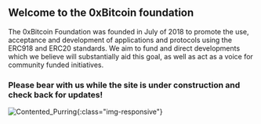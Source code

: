 ## Welcome to the 0xBitcoin foundation

The 0xBitcoin Foundation was founded in July of 2018 to promote the use, acceptance and development of applications and protocols using the ERC918 and ERC20 standards. We aim to fund and direct developments which we believe will substantially aid this goal, as well as act as a voice for community funded initiatives.

### Please bear with us while the site is under construction and check back for updates!

![Contented_Purring](/Qat_Moon_shirt.png ){:class="img-responsive"}
